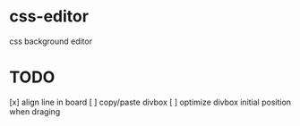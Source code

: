 # css-editor

css background editor

# TODO

[x] align line in board
[ ] copy/paste divbox
[ ] optimize divbox initial position when draging

